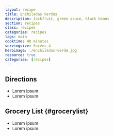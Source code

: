 ```yaml
---
layout: recipe
title: Enchiladas Verdes
description: Jackfruit, green sauce, black beans
section: recipes
class: recipes
categories: recipes
tags: main
cooktime: 40 minutes
servingsize: Serves 4
heroimage: ./enchiladas-verde.jpg
resource: true
categories: [recipes]
---
```


## Directions
* Lorem ipsum
* Lorem ipsum

## Grocery List {#grocerylist}
<div class="full" id="copygrocerylist" onclick="copyDivToClipboard()" markdown="1">

* Lorem ipsum
* Lorem ipsum

</div>
